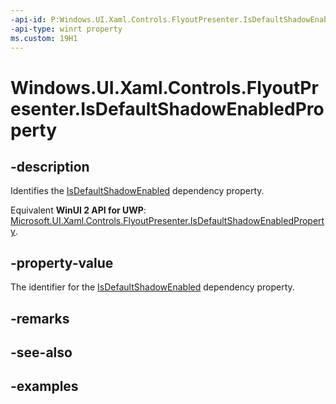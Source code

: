 ```yaml
---
-api-id: P:Windows.UI.Xaml.Controls.FlyoutPresenter.IsDefaultShadowEnabledProperty
-api-type: winrt property
ms.custom: 19H1
---
```


<!-- Property syntax.
public DependencyProperty IsDefaultShadowEnabledProperty { get; }
-->

# Windows.UI.Xaml.Controls.FlyoutPresenter.IsDefaultShadowEnabledProperty

## -description

Identifies the [IsDefaultShadowEnabled](flyoutpresenter_isdefaultshadowenabled.md) dependency property.

Equivalent **WinUI 2 API for UWP**: [Microsoft.UI.Xaml.Controls.FlyoutPresenter.IsDefaultShadowEnabledProperty](/windows/winui/api/microsoft.ui.xaml.controls.flyoutpresenter.isdefaultshadowenabledproperty).

## -property-value

The identifier for the [IsDefaultShadowEnabled](flyoutpresenter_isdefaultshadowenabled.md) dependency property.

## -remarks

## -see-also

## -examples

